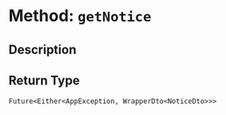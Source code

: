 # Method: `getNotice`

## Description



## Return Type
`Future<Either<AppException, WrapperDto<NoticeDto>>>`

